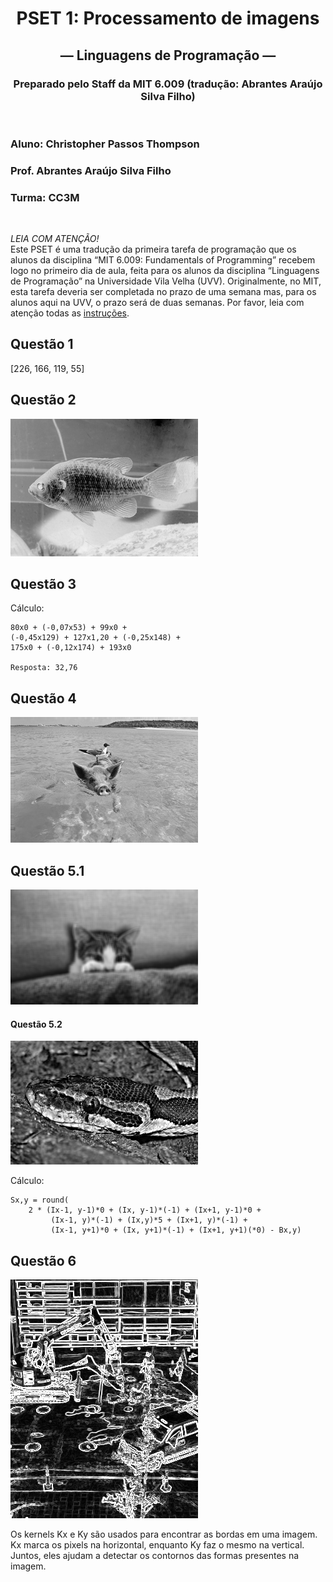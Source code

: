 <div align="center">
  
# PSET 1: Processamento de imagens
## — Linguagens de Programação —
### Preparado pelo Staff da MIT 6.009 (tradução: Abrantes Araújo Silva Filho)
</div>

<br>

### Aluno: Christopher Passos Thompson
### Prof. Abrantes Araújo Silva Filho
### Turma: CC3M

<br>
  
*LEIA COM ATENÇÃO!*  
Este PSET é uma tradução da primeira tarefa de programação que os alunos da
disciplina “MIT 6.009: Fundamentals of Programming” recebem logo no primeiro
dia de aula, feita para os alunos da disciplina “Linguagens de Programação” na
Universidade Vila Velha (UVV). Originalmente, no MIT, esta tarefa deveria ser
completada no prazo de uma semana mas, para os alunos aqui na UVV, o prazo será
de duas semanas. Por favor, leia com atenção todas as [instruções](https://github.com/Christhopas/PSET1/blob/main/pset-1.pdf).



## Questão 1 
[226, 166, 119, 55]


## Questão 2
![bluegill_invertida.png](https://github.com/Christhopas/Processamento-de-imagens/blob/main/Imagens%20geradas/bluegill_invertida.png)


## Questão 3

Cálculo:
~~~
80x0 + (-0,07x53) + 99x0 +
(-0,45x129) + 127x1,20 + (-0,25x148) +
175x0 + (-0,12x174) + 193x0

Resposta: 32,76
~~~

## Questão 4
![pigbird_correlacao.png](https://github.com/Christhopas/Processamento-de-imagens/blob/main/Imagens%20geradas/pigbird_correlacao.png)


## Questão 5.1

![cat_borrada.png](https://github.com/Christhopas/Processamento-de-imagens/blob/main/Imagens%20geradas/cat_borrada.png)


#### Questão 5.2
![python_nitida.png](https://github.com/Christhopas/Processamento-de-imagens/blob/main/Imagens%20geradas/python_nitida.png)

Cálculo:
~~~
Sx,y = round(
    2 * (Ix-1, y-1)*0 + (Ix, y-1)*(-1) + (Ix+1, y-1)*0 +  
         (Ix-1, y)*(-1) + (Ix,y)*5 + (Ix+1, y)*(-1) +         
         (Ix-1, y+1)*0 + (Ix, y+1)*(-1) + (Ix+1, y+1)(*0) - Bx,y)         
~~~


## Questão 6
![construct_bordas.png](https://github.com/Christhopas/Processamento-de-imagens/blob/main/Imagens%20geradas/construct_bordas.png)

Os kernels Kx e Ky são usados para encontrar as bordas em uma imagem. Kx marca os pixels na horizontal, enquanto Ky faz o mesmo na vertical. Juntos, 
eles ajudam a detectar os contornos das formas presentes na imagem.







